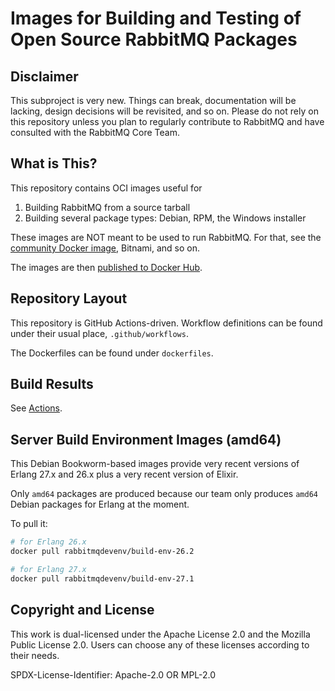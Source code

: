 # Images for Building and Testing of Open Source RabbitMQ Packages

## Disclaimer

This subproject is very new. Things can break, documentation will be lacking,
design decisions will be revisited, and so on. Please do not rely on this repository
unless you plan to regularly contribute to RabbitMQ and have consulted with the RabbitMQ Core Team.

## What is This?

This repository contains OCI images useful for

1. Building RabbitMQ from a source tarball
2. Building several package types: Debian, RPM, the Windows installer

These images are NOT meant to be used to run RabbitMQ. For that, see the [community Docker image](https://github.com/docker-library/rabbitmq),
Bitnami, and so on.

The images are then [published to Docker Hub](https://hub.docker.com/u/pivotalrabbitmq).


## Repository Layout

This repository is GitHub Actions-driven. Workflow definitions can be found under
their usual place, `.github/workflows`.

The Dockerfiles can be found under `dockerfiles`.


## Build Results

See [Actions](https://github.com/rabbitmq/build-env-images/actions).


## Server Build Environment Images (amd64)

This Debian Bookworm-based images provide very recent versions of Erlang 27.x and 26.x plus a very
recent version of Elixir.

Only `amd64` packages are produced because our team only produces `amd64` Debian packages for Erlang
at the moment.

To pull it:

```bash
# for Erlang 26.x
docker pull rabbitmqdevenv/build-env-26.2
```

```bash
# for Erlang 27.x
docker pull rabbitmqdevenv/build-env-27.1
```

## Copyright and License

This work is dual-licensed under the Apache License 2.0 and the Mozilla Public License 2.0.
Users can choose any of these licenses according to their needs.

SPDX-License-Identifier: Apache-2.0 OR MPL-2.0
